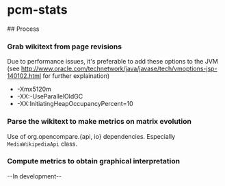 # pcm-stats

## Process

### Grab wikitext from page revisions

Due to performance issues, it's preferable to add these options to the JVM (see http://www.oracle.com/technetwork/java/javase/tech/vmoptions-jsp-140102.html for further explaination)
 - -Xmx5120m
 - -XX:-UseParallelOldGC
 - -XX:InitiatingHeapOccupancyPercent=10

### Parse the wikitext to make metrics on matrix evolution

Use of org.opencompare.{api, io} dependencies. Especially `MediaWikipediaApi` class.

### Compute metrics to obtain graphical interpretation

--In development--

